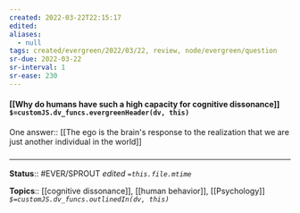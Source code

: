 ```yaml
---
created: 2022-03-22T22:15:17 
edited: 
aliases:
  - null
tags: created/evergreen/2022/03/22, review, node/evergreen/question
sr-due: 2022-03-22
sr-interval: 1
sr-ease: 230
---
```


#### [[Why do humans have such a high capacity for cognitive dissonance]] `$=customJS.dv_funcs.evergreenHeader(dv, this)`

One answer:: [[The ego is the brain's response to the realization that we are just another individual in the world]]

### <hr class="footnote"/>

**Status**:: #EVER/SPROUT
*edited `=this.file.mtime`*

**Topics**:: [[cognitive dissonance]], [[human behavior]], [[Psychology]]
*`$=customJS.dv_funcs.outlinedIn(dv, this)`*
